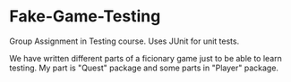 # Fake-Game-Testing

Group Assignment in Testing course. Uses JUnit for unit tests. 

We have written different parts of a ficionary game just to be able to learn testing. 
My part is "Quest" package and some parts in "Player" package.
